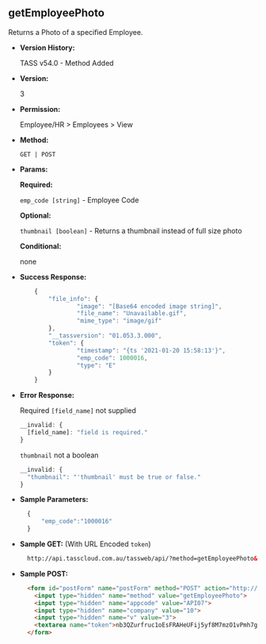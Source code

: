 **getEmployeePhoto**
----
  Returns a Photo of a specified Employee.
  
* **Version History:**

  TASS v54.0 - Method Added

* **Version:**

  3

* **Permission:**

  Employee/HR > Employees > View

* **Method:**

  `GET | POST`
  
*  **Params:**

   **Required:**

   `emp_code [string]` - Employee Code
   
   **Optional:**
 
   `thumbnail [boolean]` - Returns a thumbnail instead of full size photo

   **Conditional:**

   none

* **Success Response:**
	
	```javascript
		{
			"file_info": {
					"image": "[Base64 encoded image string]",
					"file_name": "Unavailable.gif",
					"mime_type": "image/gif"
			},
			"__tassversion": "01.053.3.000",
			"token": {
					"timestamp": "{ts '2021-01-20 15:58:13'}",
					"emp_code": 1000016,
					"type": "E"
			}
		}
  ```
 
* **Error Response:**

	Required `[field_name]` not supplied
	```javascript
	__invalid: {
	  [field_name]: "field is required."
	}
	```
	
	`thumbnail` not a boolean
	```javascript
	__invalid: {
	  "thumbnail": "'thumbnail' must be true or false."
	}
	```

* **Sample Parameters:**

  ```javascript
	{
		"emp_code":"1000016"
	}
  ```

* **Sample GET:** (With URL Encoded `token`)

  ```HTML
	http://api.tasscloud.com.au/tassweb/api/?method=getEmployeePhoto&appcode=API07&company=10&v=3&token=nb3QZurfruc1oEsFRAHeUFij5yf8M7mzO1vPmh7giNc%3D
  ```
  
* **Sample POST:**

  ```HTML
	<form id="postForm" name="postForm" method="POST" action="http://api.tasscloud.com.au/tassweb/api/">
	  <input type="hidden" name="method" value="getEmployeePhoto">
	  <input type="hidden" name="appcode" value="API07">
	  <input type="hidden" name="company" value="10">
	  <input type="hidden" name="v" value="3">
	  <textarea name="token">nb3QZurfruc1oEsFRAHeUFij5yf8M7mzO1vPmh7giNc=</textarea>
	</form>
  ```

